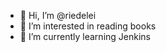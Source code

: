 - 👋 Hi, I’m @riedelei
- 👀 I’m interested in reading books
- 🌱 I’m currently learning Jenkins

<!---
riedelei/riedelei is a ✨ special ✨ repository because its `README.md` (this file) appears on your GitHub profile.
You can click the Preview link to take a look at your changes.
--->
